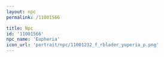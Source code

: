 ```yaml
---
layout: npc
permalink: /11001566

title: Npc
id: '11001566'
npc_name: 'Eupheria'
icon_url: 'portrait/npc/11001232_f_rblader_yuperia_p.png'
---
```

